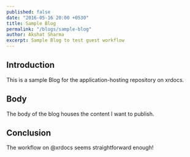 ```yaml
---
published: false
date: "2016-05-16 20:00 +0530"
title: Sample Blog
permalink: "/blogs/sample-blog"
author: Akshat Sharma
excerpt: Sample Blog to test guest workflow
---
```



## Introduction

This is a sample Blog for the application-hosting repository
on xrdocs.

## Body

The body of the blog houses the content I want to publish.

## Conclusion

The workflow on @xrdocs seems straightforward enough!
